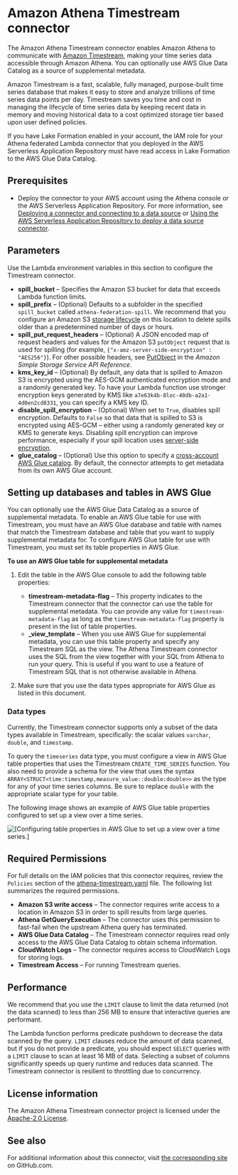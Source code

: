 # Amazon Athena Timestream connector<a name="connectors-timestream"></a>

The Amazon Athena Timestream connector enables Amazon Athena to communicate with [Amazon Timestream](http://aws.amazon.com/timestream/), making your time series data accessible through Amazon Athena\. You can optionally use AWS Glue Data Catalog as a source of supplemental metadata\.

Amazon Timestream is a fast, scalable, fully managed, purpose\-built time series database that makes it easy to store and analyze trillions of time series data points per day\. Timestream saves you time and cost in managing the lifecycle of time series data by keeping recent data in memory and moving historical data to a cost optimized storage tier based upon user defined policies\.

If you have Lake Formation enabled in your account, the IAM role for your Athena federated Lambda connector that you deployed in the AWS Serverless Application Repository must have read access in Lake Formation to the AWS Glue Data Catalog\.

## Prerequisites<a name="connectors-timestream-prerequisites"></a>
+ Deploy the connector to your AWS account using the Athena console or the AWS Serverless Application Repository\. For more information, see [Deploying a connector and connecting to a data source](connect-to-a-data-source-lambda.md) or [Using the AWS Serverless Application Repository to deploy a data source connector](connect-data-source-serverless-app-repo.md)\.

## Parameters<a name="connectors-timestream-parameters"></a>

Use the Lambda environment variables in this section to configure the Timestream connector\.
+ **spill\_bucket** – Specifies the Amazon S3 bucket for data that exceeds Lambda function limits\.
+ **spill\_prefix** – \(Optional\) Defaults to a subfolder in the specified `spill_bucket` called `athena-federation-spill`\. We recommend that you configure an Amazon S3 [storage lifecycle](https://docs.aws.amazon.com/AmazonS3/latest/userguide/object-lifecycle-mgmt.html) on this location to delete spills older than a predetermined number of days or hours\.
+ **spill\_put\_request\_headers** – \(Optional\) A JSON encoded map of request headers and values for the Amazon S3 `putObject` request that is used for spilling \(for example, `{"x-amz-server-side-encryption" : "AES256"}`\)\. For other possible headers, see [PutObject](https://docs.aws.amazon.com/AmazonS3/latest/API/API_PutObject.html) in the *Amazon Simple Storage Service API Reference*\.
+ **kms\_key\_id** – \(Optional\) By default, any data that is spilled to Amazon S3 is encrypted using the AES\-GCM authenticated encryption mode and a randomly generated key\. To have your Lambda function use stronger encryption keys generated by KMS like `a7e63k4b-8loc-40db-a2a1-4d0en2cd8331`, you can specify a KMS key ID\.
+ **disable\_spill\_encryption** – \(Optional\) When set to `True`, disables spill encryption\. Defaults to `False` so that data that is spilled to S3 is encrypted using AES\-GCM – either using a randomly generated key or KMS to generate keys\. Disabling spill encryption can improve performance, especially if your spill location uses [server\-side encryption](https://docs.aws.amazon.com/AmazonS3/latest/userguide/serv-side-encryption.html)\.
+ **glue\_catalog** – \(Optional\) Use this option to specify a [cross\-account AWS Glue catalog](data-sources-glue-cross-account.md)\. By default, the connector attempts to get metadata from its own AWS Glue account\.

## Setting up databases and tables in AWS Glue<a name="connectors-timestream-setting-up-databases-and-tables-in-aws-glue"></a>

You can optionally use the AWS Glue Data Catalog as a source of supplemental metadata\. To enable an AWS Glue table for use with Timestream, you must have an AWS Glue database and table with names that match the Timestream database and table that you want to supply supplemental metadata for\. To configure AWS Glue table for use with Timestream, you must set its table properties in AWS Glue\.

**To use an AWS Glue table for supplemental metadata**

1. Edit the table in the AWS Glue console to add the following table properties:
   + **timestream\-metadata\-flag** – This property indicates to the Timestream connector that the connector can use the table for supplemental metadata\. You can provide any value for `timestream-metadata-flag` as long as the `timestream-metadata-flag` property is present in the list of table properties\.
   + **\_view\_template** – When you use AWS Glue for supplemental metadata, you can use this table property and specify any Timestream SQL as the view\. The Athena Timestream connector uses the SQL from the view together with your SQL from Athena to run your query\. This is useful if you want to use a feature of Timestream SQL that is not otherwise available in Athena\.

1. Make sure that you use the data types appropriate for AWS Glue as listed in this document\.

### Data types<a name="connectors-timestream-data-types"></a>

Currently, the Timestream connector supports only a subset of the data types available in Timestream, specifically: the scalar values `varchar`, `double`, and `timestamp`\.

To query the `timeseries` data type, you must configure a view in AWS Glue table properties that uses the Timestream `CREATE_TIME_SERIES` function\. You also need to provide a schema for the view that uses the syntax `ARRAY<STRUCT<time:timestamp,measure_value::double:double>>` as the type for any of your time series columns\. Be sure to replace `double` with the appropriate scalar type for your table\.

The following image shows an example of AWS Glue table properties configured to set up a view over a time series\.

![\[Configuring table properties in AWS Glue to set up a view over a time series.\]](http://docs.aws.amazon.com/athena/latest/ug/images/connectors-timestream-1.png)

## Required Permissions<a name="connectors-timestream-required-permissions"></a>

For full details on the IAM policies that this connector requires, review the `Policies` section of the [athena\-timestream\.yaml](https://github.com/awslabs/aws-athena-query-federation/blob/master/athena-timestream/athena-timestream.yaml) file\. The following list summarizes the required permissions\.
+ **Amazon S3 write access** – The connector requires write access to a location in Amazon S3 in order to spill results from large queries\.
+ **Athena GetQueryExecution** – The connector uses this permission to fast\-fail when the upstream Athena query has terminated\.
+ **AWS Glue Data Catalog** – The Timestream connector requires read only access to the AWS Glue Data Catalog to obtain schema information\.
+ **CloudWatch Logs** – The connector requires access to CloudWatch Logs for storing logs\.
+ **Timestream Access** – For running Timestream queries\.

## Performance<a name="connectors-timestream-performance"></a>

We recommend that you use the `LIMIT` clause to limit the data returned \(not the data scanned\) to less than 256 MB to ensure that interactive queries are performant\.

The Lambda function performs predicate pushdown to decrease the data scanned by the query\. `LIMIT` clauses reduce the amount of data scanned, but if you do not provide a predicate, you should expect `SELECT` queries with a `LIMIT` clause to scan at least 16 MB of data\. Selecting a subset of columns significantly speeds up query runtime and reduces data scanned\. The Timestream connector is resilient to throttling due to concurrency\.

## License information<a name="connectors-timestream-license-information"></a>

The Amazon Athena Timestream connector project is licensed under the [Apache\-2\.0 License](https://www.apache.org/licenses/LICENSE-2.0.html)\.

## See also<a name="connectors-timestream-see-also"></a>

For additional information about this connector, visit [the corresponding site](https://github.com/awslabs/aws-athena-query-federation/tree/master/athena-timestream) on GitHub\.com\.